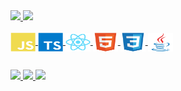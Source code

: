 
<div>
  <a href="https://github.com/riadyounes/riadyoune">
  <img height="180em" src="https://github-readme-stats.vercel.app/api?username=riadyounes&show_icons=true&theme=highcontrast&include_all_commits=true&count_private=true"/>
  <img height="180em" src="https://github-readme-stats.vercel.app/api/top-langs/?username=riadyounes&layout=compact&langs_count=7&theme=highcontrast"/>
</div>
  
<div style="display: inline_block"><br>
<img align="center" alt="Riad-Js" height="30" width="40" src="https://raw.githubusercontent.com/devicons/devicon/master/icons/javascript/javascript-plain.svg">     
<img align="center" alt="Riad-Ts" height="30" width="40" src="https://raw.githubusercontent.com/devicons/devicon/master/icons/typescript/typescript-plain.svg">
<img align="center" alt="Riad-React" height="30" width="40" src="https://raw.githubusercontent.com/devicons/devicon/master/icons/react/react-original.svg">
<img align="center" alt="Riad-HTML" height="30" width="40" src="https://raw.githubusercontent.com/devicons/devicon/master/icons/html5/html5-original.svg">
<img align="center" alt="Riad-CSS" height="30" width="40" src="https://raw.githubusercontent.com/devicons/devicon/master/icons/css3/css3-original.svg">
<img align="center" alt="Riad-CSS" height="30" width="40" src="https://raw.githubusercontent.com/devicons/devicon/master/icons/java/java-original.svg">
  
##
 
<div> 
  <a href="https://www.instagram.com/riadyounes" target="_blank">
    <img src="https://img.shields.io/badge/-Instagram-%23E4405F?style=for-the-badge&logo=instagram&logoColor=white" target="_blank">
  </a>
  <a href ="mailto:riad.younes@hotmail.com">
    <img src="https://img.shields.io/badge/Microsoft_Outlook-0078D4?style=for-the-badge&logo=microsoft-outlook&logoColor=white" target="_blank">
  </a>
  <a href="https://www.linkedin.com/in/riad-younes-6a5348187/" target="_blank">
    <img src="https://img.shields.io/badge/-LinkedIn-%230077B5?style=for-the-badge&logo=linkedin&logoColor=white" target="_blank">
  </a> 
  
</div>
<!--
**riadyounes/riadyounes** is a ✨ _special_ ✨ repository because its `README.md` (this file) appears on your GitHub profile.

Here are some ideas to get you started:

- 🔭 I’m currently working on ...
- 🌱 I’m currently learning ...
- 👯 I’m looking to collaborate on ...
- 🤔 I’m looking for help with ...
- 💬 Ask me about ...
- 📫 How to reach me: ...
- 😄 Pronouns: ...
- ⚡ Fun fact: ...
-->
